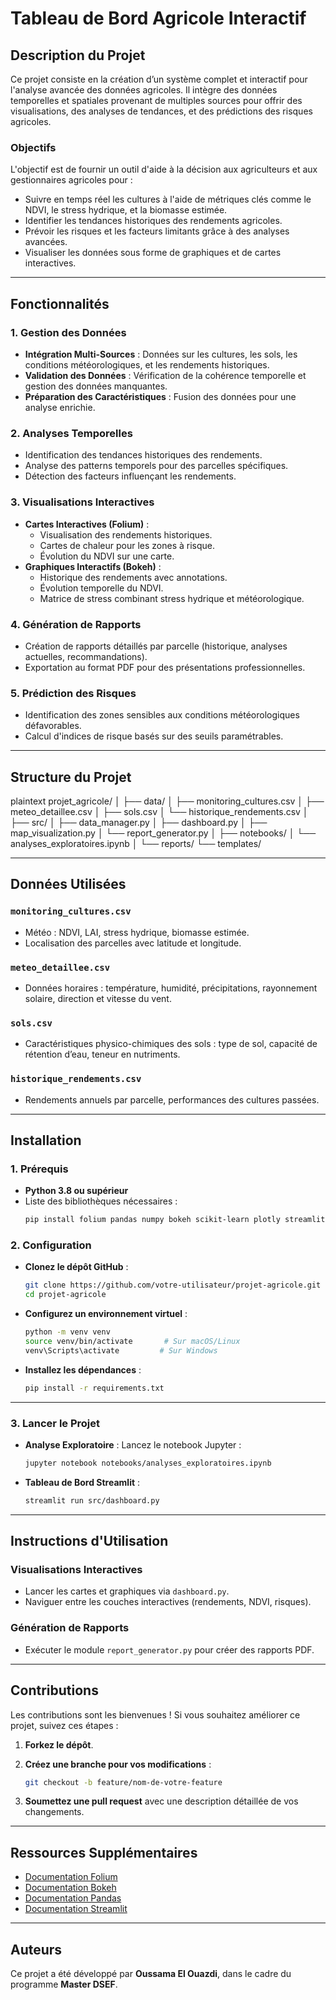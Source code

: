 # Tableau de Bord Agricole Interactif

## Description du Projet
Ce projet consiste en la création d’un système complet et interactif pour l'analyse avancée des données agricoles. Il intègre des données temporelles et spatiales provenant de multiples sources pour offrir des visualisations, des analyses de tendances, et des prédictions des risques agricoles.

### Objectifs
L'objectif est de fournir un outil d'aide à la décision aux agriculteurs et aux gestionnaires agricoles pour :
- Suivre en temps réel les cultures à l'aide de métriques clés comme le NDVI, le stress hydrique, et la biomasse estimée.
- Identifier les tendances historiques des rendements agricoles.
- Prévoir les risques et les facteurs limitants grâce à des analyses avancées.
- Visualiser les données sous forme de graphiques et de cartes interactives.

---

## Fonctionnalités

### 1. Gestion des Données
- **Intégration Multi-Sources** : Données sur les cultures, les sols, les conditions météorologiques, et les rendements historiques.
- **Validation des Données** : Vérification de la cohérence temporelle et gestion des données manquantes.
- **Préparation des Caractéristiques** : Fusion des données pour une analyse enrichie.

### 2. Analyses Temporelles
- Identification des tendances historiques des rendements.
- Analyse des patterns temporels pour des parcelles spécifiques.
- Détection des facteurs influençant les rendements.

### 3. Visualisations Interactives
- **Cartes Interactives (Folium)** :
  - Visualisation des rendements historiques.
  - Cartes de chaleur pour les zones à risque.
  - Évolution du NDVI sur une carte.
- **Graphiques Interactifs (Bokeh)** :
  - Historique des rendements avec annotations.
  - Évolution temporelle du NDVI.
  - Matrice de stress combinant stress hydrique et météorologique.

### 4. Génération de Rapports
- Création de rapports détaillés par parcelle (historique, analyses actuelles, recommandations).
- Exportation au format PDF pour des présentations professionnelles.

### 5. Prédiction des Risques
- Identification des zones sensibles aux conditions météorologiques défavorables.
- Calcul d'indices de risque basés sur des seuils paramétrables.

---

## Structure du Projet
plaintext
projet_agricole/
│
├── data/
│   ├── monitoring_cultures.csv
│   ├── meteo_detaillee.csv
│   ├── sols.csv
│   └── historique_rendements.csv
│
├── src/
│   ├── data_manager.py
│   ├── dashboard.py
│   ├── map_visualization.py
│   └── report_generator.py
│
├── notebooks/
│   └── analyses_exploratoires.ipynb
│
└── reports/
    └── templates/

---

## Données Utilisées

### `monitoring_cultures.csv`
- Météo : NDVI, LAI, stress hydrique, biomasse estimée.
- Localisation des parcelles avec latitude et longitude.

### `meteo_detaillee.csv`
- Données horaires : température, humidité, précipitations, rayonnement solaire, direction et vitesse du vent.

### `sols.csv`
- Caractéristiques physico-chimiques des sols : type de sol, capacité de rétention d’eau, teneur en nutriments.

### `historique_rendements.csv`
- Rendements annuels par parcelle, performances des cultures passées.

---

## Installation

### 1. Prérequis
- **Python 3.8 ou supérieur**
- Liste des bibliothèques nécessaires :
  ```bash
  pip install folium pandas numpy bokeh scikit-learn plotly streamlit geopandas seaborn statsmodels
  ```

### 2. Configuration

- **Clonez le dépôt GitHub** :

    ```bash
    git clone https://github.com/votre-utilisateur/projet-agricole.git
    cd projet-agricole
    ```

- **Configurez un environnement virtuel** :

    ```bash
    python -m venv venv
    source venv/bin/activate       # Sur macOS/Linux
    venv\Scripts\activate         # Sur Windows
    ```

- **Installez les dépendances** :

    ```bash
    pip install -r requirements.txt
    ```

---

### 3. Lancer le Projet

- **Analyse Exploratoire** : Lancez le notebook Jupyter :

    ```bash
    jupyter notebook notebooks/analyses_exploratoires.ipynb
    ```

- **Tableau de Bord Streamlit** :

    ```bash
    streamlit run src/dashboard.py
    ```

---

## Instructions d'Utilisation

### Visualisations Interactives

- Lancer les cartes et graphiques via `dashboard.py`.
- Naviguer entre les couches interactives (rendements, NDVI, risques).

### Génération de Rapports

- Exécuter le module `report_generator.py` pour créer des rapports PDF.

---

## Contributions

Les contributions sont les bienvenues ! Si vous souhaitez améliorer ce projet, suivez ces étapes :

1. **Forkez le dépôt**.
2. **Créez une branche pour vos modifications** :

    ```bash
    git checkout -b feature/nom-de-votre-feature
    ```

3. **Soumettez une pull request** avec une description détaillée de vos changements.

---

## Ressources Supplémentaires

- [Documentation Folium](https://python-visualization.github.io/folium/)
- [Documentation Bokeh](https://docs.bokeh.org/en/latest/)
- [Documentation Pandas](https://pandas.pydata.org/)
- [Documentation Streamlit](https://docs.streamlit.io/)

---

## Auteurs

Ce projet a été développé par **Oussama El Ouazdi**, dans le cadre du programme **Master DSEF**.



